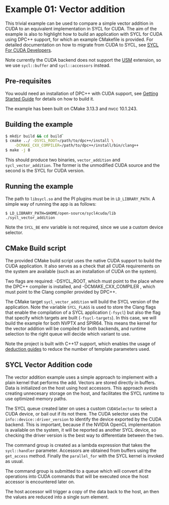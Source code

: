 Example 01: Vector addition 
===============================

This trivial example can be used to compare a simple vector addition in 
CUDA to an equivalent implementation in SYCL for CUDA.
The aim of the example is also to highlight how to build an application
with SYCL for CUDA using DPC++ support, for which an example CMakefile is
provided.
For detailed documentation on how to migrate from CUDA to SYCL, see 
[SYCL For CUDA Developers](https://developer.codeplay.com/products/computecpp/ce/guides/sycl-for-cuda-developers).

Note currently the CUDA backend does not support  the
[USM](https://github.com/intel/llvm/blob/sycl/sycl/doc/extensions/USM/USM.adoc) 
extension, so we use `sycl::buffer` and `sycl::accessors` instead.

Pre-requisites
---------------

You would need an installation of DPC++ with CUDA support, 
see [Getting Started Guide](https://github.com/codeplaysoftware/sycl-for-cuda/blob/cuda/sycl/doc/GetStartedWithSYCLCompiler.md) 
for details on how to build it.

The example has been built on CMake 3.13.3 and nvcc 10.1.243.

Building the example
---------------------

```sh
$ mkdir build && cd build`
$ cmake ../ -DSYCL_ROOT=/path/to/dpc++/install \
    -DCMAKE_CXX_COMPILER=/path/to/dpc++/install/bin/clang++
$ make -j 8
```

This should produce two binaries, `vector_addition` and `sycl_vector_addition`.
The former is the unmodified CUDA source and the second is the SYCL for CUDA
version.

Running the example
--------------------

The path to `libsycl.so` and the PI plugins must be in `LD_LIBRARY_PATH`.
A simple way of running the app is as follows:

```
$ LD_LIBRARY_PATH=$HOME/open-source/sycl4cuda/lib  ./sycl_vector_addition
```

Note the `SYCL_BE` env variable is not required, since we use a custom
device selector.

CMake Build script
------------------------

The provided CMake build script uses the native CUDA support to build the
CUDA application. It also serves as a check that all CUDA requirements
on the system are available (such as an installation of CUDA on the system).

Two flags are required: -DSYCL\_ROOT, which must point to the place where the
DPC++ compiler is installed, and -DCMAKE_CXX_COMPILER , which must point to
the Clang compiler provided by DPC++. 

The CMake target `sycl_vector_addition` will build the SYCL version of
the application.
Note the variable `SYCL_FLAGS` is used to store the Clang flags that enable
the compilation of a SYCL application (`-fsycl`) but also the flag that specify
which targets are built (`-fsycl-targets`).
In this case, we will build the example for both NVPTX and SPIR64. 
This means the kernel for the vector addition will be compiled for both
backends, and runtime selection to the right queue will decide which variant
to use.

Note the project is built with C++17 support, which enables the usage of
[deduction guides](https://github.com/intel/llvm/blob/sycl/sycl/doc/extensions/deduction_guides/SYCL_INTEL_deduction_guides.asciidoc) to reduce the number of template parameters used.

SYCL Vector Addition code
--------------------------

The vector addition example uses a simple approach to implement with a plain
kernel that performs the add. Vectors are stored directly in buffers.
Data is initialized on the host using host accessors. 
This approach avoids creating unnecesary storage on the host, and facilitates
the SYCL runtime to use optimized memory paths.

The SYCL queue created later on uses a custom `CUDASelector` to select
a CUDA device, or bail out if its not there. 
The CUDA selector uses the `info::device::driver_version` to identify the 
device exported by the CUDA backend.
This is important, because if the NVIDIA OpenCL implementation is available on the
system, it will be reported as another SYCL device, so checking the driver 
version is the best way to differentiate between the two.

The command group is created as a lambda expression that takes the
`sycl::handler` parameter. Accessors are obtained from buffers using the
`get_access` method.
Finally the `parallel_for` with the SYCL kernel is invoked as usual.

The command group is submitted to a queue which will convert all the 
operations into CUDA commands that will be executed once the host accessor
is encountered later on.

The host accessor will trigger a copy of the data back to the host, an
then the values are reduced into a single sum element.

